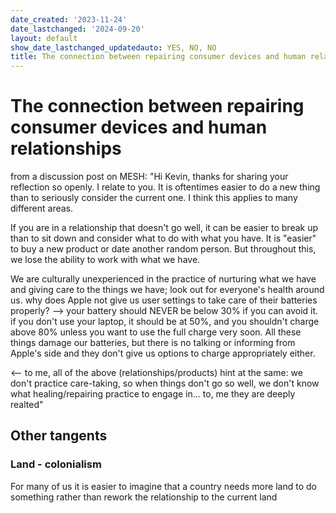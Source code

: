 ```yaml
---
date_created: '2023-11-24'
date_lastchanged: '2024-09-20'
layout: default
show_date_lastchanged_updatedauto: YES, NO, NO
title: The connection between repairing consumer devices and human relationships
---
```


# The connection between repairing consumer devices and human relationships

from a discussion post on MESH: "Hi Kevin, thanks for sharing your reflection so openly. I relate to you. It is oftentimes easier to do a new thing than to seriously consider the current one. I think this applies to many different areas. 

If you are in a relationship that doesn't go well, it can be easier to break up than to sit down and consider what to do with what you have. It is "easier" to buy a new product or date another random person. But throughout this, we lose the ability to work with what we have. 

We are culturally unexperienced in the practice of nurturing what we have and giving care to the things we have; look out for everyone's health around us. why does Apple not give us user settings to take care of their batteries properly? --> your battery should NEVER be below 30% if you can avoid it. if you don't use your laptop, it should be at 50%, and you shouldn't charge above 80% unless you want to use the full charge very soon. All these things damage our batteries, but there is no talking or informing from Apple's side and they don't give us options to charge appropriately either. 

<-- to me, all of the above (relationships/products) hint at the same: we don't practice care-taking, so when things don't go so well, we don't know what healing/repairing practice to engage in... to, me they are deeply realted"

## Other tangents

### Land - colonialism
For many of us it is easier to imagine that a country needs more land to do something rather than rework the relationship to the current land 
